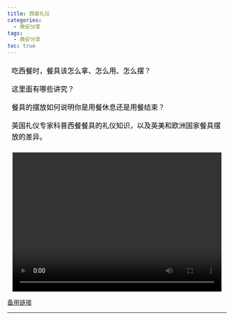 ```yaml
---
title: 西餐礼仪
categories:
  - 晚安分享
tags:
  - 晚安分享
toc: true 
---
```

<!-- 
吃西餐时，餐具该怎么拿、怎么用、怎么摆？

这里面有哪些讲究？

餐具的摆放如何说明你是用餐休息还是用餐结束？

英国礼仪专家科普西餐餐具的礼仪知识，以及英美和欧洲国家餐具摆放的差异。 -->


<section id="nice" data-tool="mdnice编辑器" data-website="https://www.mdnice.com" style="font-size: 16px; color: black; padding: 0 10px; line-height: 1.6; word-spacing: 0px; letter-spacing: 0px; word-break: break-word; word-wrap: break-word; text-align: left; font-family: Optima-Regular, Optima, PingFangSC-light, PingFangTC-light, 'PingFang SC', Cambria, Cochin, Georgia, Times, 'Times New Roman', serif;"><p data-tool="mdnice编辑器" style="font-size: 16px; padding-top: 8px; padding-bottom: 8px; margin: 0; line-height: 26px; color: black;">吃西餐时，餐具该怎么拿、怎么用、怎么摆？</p>
<p data-tool="mdnice编辑器" style="font-size: 16px; padding-top: 8px; padding-bottom: 8px; margin: 0; line-height: 26px; color: black;">这里面有哪些讲究？</p>
<p data-tool="mdnice编辑器" style="font-size: 16px; padding-top: 8px; padding-bottom: 8px; margin: 0; line-height: 26px; color: black;">餐具的摆放如何说明你是用餐休息还是用餐结束？</p>
<p data-tool="mdnice编辑器" style="font-size: 16px; padding-top: 8px; padding-bottom: 8px; margin: 0; line-height: 26px; color: black;">英国礼仪专家科普西餐餐具的礼仪知识，以及英美和欧洲国家餐具摆放的差异。</p>
</section>

<p style="text-align:center">
   <video width="480" height="320" controls>
       <source src="/video/101.mp4">
   </video>
</p>
 <p><a href="/video/101.mp4">备用链接</a></p>
 
---






